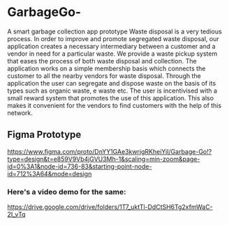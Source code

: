 # GarbageGo-
A smart garbage collection app prototype
Waste disposal is a very tedious process. In order to improve and promote segregated waste disposal, our application creates a necessary intermediary between a customer and a vendor in need for a particular waste. We provide a waste pickup system that eases the process of both waste disposal and collection. 
The application works on a simple membership basis which connects the customer to all the nearby vendors for waste disposal.
Through the application the user can segregate and dispose waste on the basis of its types such as organic waste, e waste etc.
The user is incentivised with a small reward system that promotes the use of this application.
This also makes it convenient for the vendors to find customers with the help of this network.

## Figma Prototype
https://www.figma.com/proto/DnYY1GAe3kwrjgRKheiYiI/Garbage-Go!?type=design&t=e859V9Vb4jGVU3Mh-1&scaling=min-zoom&page-id=0%3A1&node-id=736-83&starting-point-node-id=712%3A64&mode=design
### Here's a video demo for the same:
https://drive.google.com/drive/folders/1T7_uktTl-DdCtSH6Tg2xfmWaC-2I_vTq
